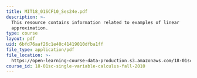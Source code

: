 ```yaml
---
title: MIT18_01SCF10_Ses24e.pdf
description: >-
  This resource contains information related to examples of linear
  approximation.
type: course
layout: pdf
uid: 6bfd76aaf26c1e40c41419010dfba1ff
file_type: application/pdf
file_location: >-
  https://open-learning-course-data-production.s3.amazonaws.com/18-01sc-single-variable-calculus-fall-2010/6bfd76aaf26c1e40c41419010dfba1ff_MIT18_01SCF10_Ses24e.pdf
course_id: 18-01sc-single-variable-calculus-fall-2010
---
```

